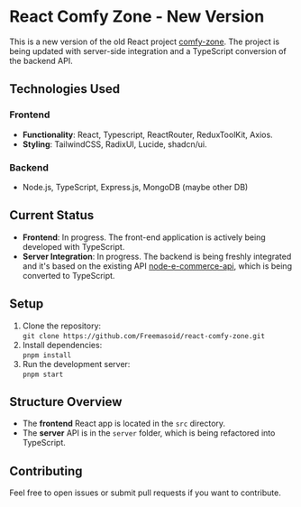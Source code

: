 # React Comfy Zone - New Version

This is a new version of the old React project [comfy-zone](https://github.com/Freemasoid/react-comfy-zone). The project is being updated with server-side integration and a TypeScript conversion of the backend API.

## Technologies Used

### Frontend

- **Functionality**: React, Typescript, ReactRouter, ReduxToolKit, Axios.
- **Styling**: TailwindCSS, RadixUI, Lucide, shadcn/ui.

### Backend

- Node.js, TypeScript, Express.js, MongoDB (maybe other DB)

## Current Status

- **Frontend**: In progress. The front-end application is actively being developed with TypeScript.
- **Server Integration**: In progress. The backend is being freshly integrated and it's based on the existing API [node-e-commerce-api](https://github.com/Freemasoid/node-e-commerce-api), which is being converted to TypeScript.

## Setup

1. Clone the repository:  
   `git clone https://github.com/Freemasoid/react-comfy-zone.git`
2. Install dependencies:  
   `pnpm install`
3. Run the development server:  
   `pnpm start`

## Structure Overview

- The **frontend** React app is located in the `src` directory.
- The **server** API is in the `server` folder, which is being refactored into TypeScript.

## Contributing

Feel free to open issues or submit pull requests if you want to contribute.
